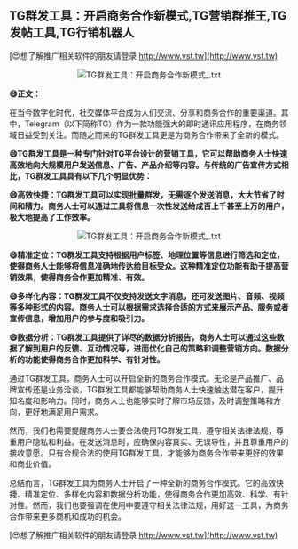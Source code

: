 ## **TG群发工具：开启商务合作新模式,TG营销群推王,TG发帖工具,TG行销机器人**

[😍想了解推广相关软件的朋友请登录 http://www.vst.tw](http://www.vst.tw)

 <center><img src="https://vst.tw/MP4/tuiguang/png/4.png" alt="TG群发工具：开启商务合作新模式_.txt"></center>

**😄正文：**

在当今数字化时代，社交媒体平台成为人们交流、分享和商务合作的重要渠道。其中，Telegram（以下简称TG）作为一款功能强大的即时通讯应用程序，在商务领域日益受到关注。而随之而来的TG群发工具更是为商务合作带来了全新的模式。

**😄TG群发工具是一种专门针对TG平台设计的营销工具，它可以帮助商务人士快速高效地向大规模用户发送信息、广告、产品介绍等内容。与传统的广告宣传方式相比，TG群发工具具有以下几个明显优势：**

**😄高效快捷：TG群发工具可以实现批量群发，无需逐个发送消息，大大节省了时间和精力。商务人士可以通过工具将信息一次性发送给成百上千甚至上万的用户，极大地提高了工作效率。**

 <center><img src="https://vst.tw/MP4/tuiguang/png/1.png" alt="TG群发工具：开启商务合作新模式_.txt"></center>

**😄精准定位：TG群发工具支持根据用户标签、地理位置等信息进行筛选和定位，使得商务人士能够将信息准确地传达给目标受众。这种精准定位功能有助于提高营销效果，使得商务合作更加精准、有效。**

**😄多样化内容：TG群发工具不仅支持发送文字消息，还可发送图片、音频、视频等多种形式的内容。商务人士可以根据需求选择合适的方式来展示产品、服务或者宣传信息，增加用户的参与度和吸引力。**

**😄数据分析：TG群发工具提供了详尽的数据分析报告，商务人士可以通过这些数据了解到用户的反馈、互动情况等，进而优化自己的策略和调整营销方向。数据分析的功能使得商务合作更加科学、有针对性。**

通过TG群发工具，商务人士可以开启全新的商务合作模式。无论是产品推广、品牌宣传还是业务洽谈，TG群发工具都能够帮助商务人士快速触达潜在客户，提升知名度和影响力。同时，商务人士也能够实时了解市场反馈，及时调整策略和方向，更好地满足用户需求。

然而，我们也需要提醒商务人士要合法使用TG群发工具，遵守相关法律法规，尊重用户隐私和利益。在发送消息时，应确保内容真实、无误导性，并且尊重用户的接收意愿。只有合规合法的使用TG群发工具，才能够为商务合作带来更好的效果和商业价值。

总结而言，TG群发工具为商务人士开启了一种全新的商务合作模式。它的高效快捷、精准定位、多样化内容和数据分析功能，使得商务合作更加高效、科学、有针对性。然而，我们也要强调在使用中要遵守相关法律法规，用好这一工具，为商务合作带来更多商机和成功的机会。

[😍想了解推广相关软件的朋友请登录 http://www.vst.tw](http://www.vst.tw)



